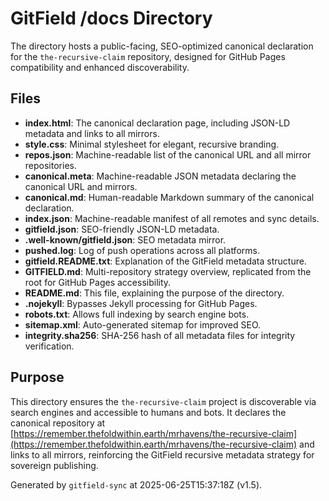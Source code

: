# GitField /docs Directory

The  directory hosts a public-facing, SEO-optimized canonical declaration for the `the-recursive-claim` repository, designed for GitHub Pages compatibility and enhanced discoverability.

## Files

- **index.html**: The canonical declaration page, including JSON-LD metadata and links to all mirrors.
- **style.css**: Minimal stylesheet for elegant, recursive branding.
- **repos.json**: Machine-readable list of the canonical URL and all mirror repositories.
- **canonical.meta**: Machine-readable JSON metadata declaring the canonical URL and mirrors.
- **canonical.md**: Human-readable Markdown summary of the canonical declaration.
- **index.json**: Machine-readable manifest of all remotes and sync details.
- **gitfield.json**: SEO-friendly JSON-LD metadata.
- **.well-known/gitfield.json**: SEO metadata mirror.
- **pushed.log**: Log of push operations across all platforms.
- **gitfield.README.txt**: Explanation of the GitField metadata structure.
- **GITFIELD.md**: Multi-repository strategy overview, replicated from the root for GitHub Pages accessibility.
- **README.md**: This file, explaining the purpose of the  directory.
- **.nojekyll**: Bypasses Jekyll processing for GitHub Pages.
- **robots.txt**: Allows full indexing by search engine bots.
- **sitemap.xml**: Auto-generated sitemap for improved SEO.
- **integrity.sha256**: SHA-256 hash of all metadata files for integrity verification.

## Purpose

This directory ensures the `the-recursive-claim` project is discoverable via search engines and accessible to humans and bots. It declares the canonical repository at [https://remember.thefoldwithin.earth/mrhavens/the-recursive-claim](https://remember.thefoldwithin.earth/mrhavens/the-recursive-claim) and links to all mirrors, reinforcing the GitField recursive metadata strategy for sovereign publishing.

Generated by `gitfield-sync` at 2025-06-25T15:37:18Z (v1.5).
